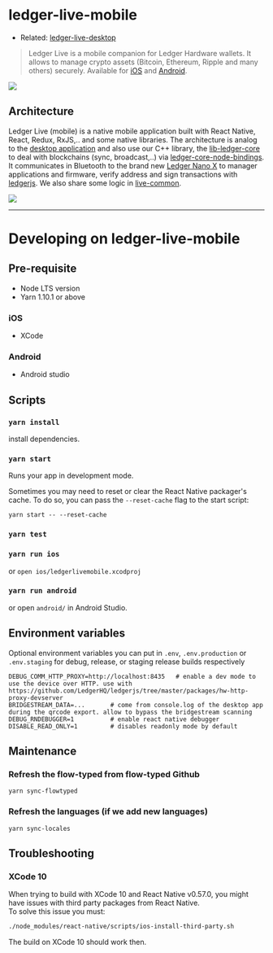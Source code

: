# ledger-live-mobile

- Related: [ledger-live-desktop](https://github.com/LedgerHQ/ledger-live-desktop)

> Ledger Live is a mobile companion for Ledger Hardware wallets. It allows to manage crypto assets (Bitcoin, Ethereum, Ripple and many others) securely. Available for [iOS](https://itunes.apple.com/fr/app/id1361671700) and [Android](https://play.google.com/store/apps/details?id=com.google.android.apps.live).

![](https://user-images.githubusercontent.com/211411/51758554-42edb980-20c6-11e9-89f0-308949a760d6.png)

## Architecture

Ledger Live (mobile) is a native mobile application built with React Native, React, Redux, RxJS,.. and some native libraries. The architecture is analog to the [desktop application](https://github.com/LedgerHQ/ledger-live-desktop) and also use our C++ library, the [lib-ledger-core](https://github.com/LedgerHQ/lib-ledger-core) to deal with blockchains (sync, broadcast,..) via [ledger-core-node-bindings](https://github.com/LedgerHQ/lib-ledger-core-react-native-bindings). It communicates in Bluetooth to the brand new [Ledger Nano X](https://www.ledger.com/pages/ledger-nano-x) to manager applications and firmware, verify address and sign transactions with [ledgerjs](https://github.com/LedgerHQ/ledgerjs). We also share some logic in [live-common](https://github.com/LedgerHQ/ledger-live-common).

![](https://user-images.githubusercontent.com/211411/51758555-43865000-20c6-11e9-8ac9-06787ebb49eb.png)

---

# Developing on ledger-live-mobile

## Pre-requisite

- Node LTS version
- Yarn 1.10.1 or above

### iOS

- XCode

### Android

- Android studio

## Scripts

### `yarn install`

install dependencies.

### `yarn start`

Runs your app in development mode.

Sometimes you may need to reset or clear the React Native packager's cache. To do so, you can pass the `--reset-cache` flag to the start script:

```
yarn start -- --reset-cache
```

### `yarn test`

### `yarn run ios`

or `open ios/ledgerlivemobile.xcodproj`

### `yarn run android`

or open `android/` in Android Studio.

## Environment variables

Optional environment variables you can put in `.env`, `.env.production` or `.env.staging` for debug, release, or staging release builds respectively

```
DEBUG_COMM_HTTP_PROXY=http://localhost:8435   # enable a dev mode to use the device over HTTP. use with https://github.com/LedgerHQ/ledgerjs/tree/master/packages/hw-http-proxy-devserver
BRIDGESTREAM_DATA=...       # come from console.log of the desktop app during the qrcode export. allow to bypass the bridgestream scanning
DEBUG_RNDEBUGGER=1          # enable react native debugger
DISABLE_READ_ONLY=1         # disables readonly mode by default
```

## Maintenance

### Refresh the flow-typed from flow-typed Github

```
yarn sync-flowtyped
```

### Refresh the languages (if we add new languages)

```
yarn sync-locales
```

## Troubleshooting

### XCode 10

When trying to build with XCode 10 and React Native v0.57.0, you might have issues with third party packages from React Native.  
To solve this issue you must:

```sh
./node_modules/react-native/scripts/ios-install-third-party.sh
```

The build on XCode 10 should work then.
